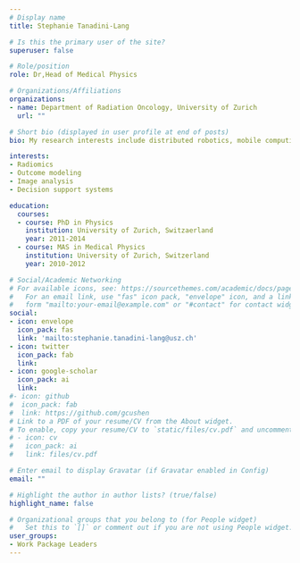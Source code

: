 ```yaml
---
# Display name
title: Stephanie Tanadini-Lang

# Is this the primary user of the site?
superuser: false

# Role/position
role: Dr,Head of Medical Physics

# Organizations/Affiliations
organizations:
- name: Department of Radiation Oncology, University of Zurich
  url: ""

# Short bio (displayed in user profile at end of posts)
bio: My research interests include distributed robotics, mobile computing and programmable matter.

interests:
- Radiomics
- Outcome modeling  
- Image analysis
- Decision support systems

education:
  courses:
  - course: PhD in Physics
    institution: University of Zurich, Switzaerland
    year: 2011-2014
  - course: MAS in Medical Physics
    institution: University of Zurich, Switzerland
    year: 2010-2012

# Social/Academic Networking
# For available icons, see: https://sourcethemes.com/academic/docs/page-builder/#icons
#   For an email link, use "fas" icon pack, "envelope" icon, and a link in the
#   form "mailto:your-email@example.com" or "#contact" for contact widget.
social:
- icon: envelope
  icon_pack: fas
  link: 'mailto:stephanie.tanadini-lang@usz.ch'
- icon: twitter
  icon_pack: fab
  link: 
- icon: google-scholar
  icon_pack: ai
  link: 
#- icon: github
#  icon_pack: fab
#  link: https://github.com/gcushen
# Link to a PDF of your resume/CV from the About widget.
# To enable, copy your resume/CV to `static/files/cv.pdf` and uncomment the lines below.
# - icon: cv
#   icon_pack: ai
#   link: files/cv.pdf

# Enter email to display Gravatar (if Gravatar enabled in Config)
email: ""

# Highlight the author in author lists? (true/false)
highlight_name: false

# Organizational groups that you belong to (for People widget)
#   Set this to `[]` or comment out if you are not using People widget.
user_groups:
- Work Package Leaders
---
```


